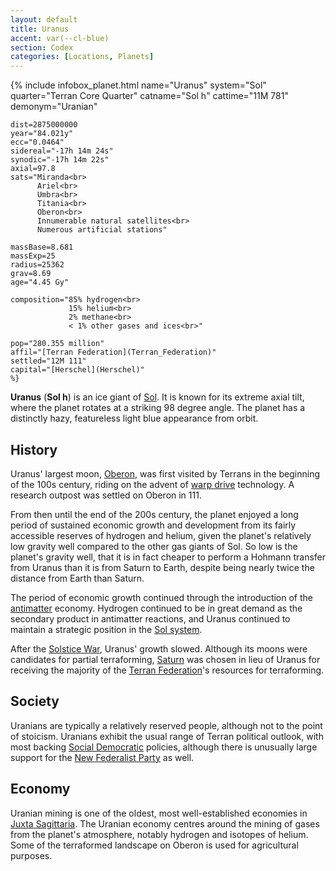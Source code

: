 ```yaml
---
layout: default
title: Uranus
accent: var(--cl-blue)
section: Codex
categories: [Locations, Planets]
---
```


{% include infobox_planet.html
    name="Uranus"
    system="Sol" 
    quarter="Terran Core Quarter"
    catname="Sol h"
    cattime="11M 781"
    demonym="Uranian"

    dist=2875000000
    year="84.021y"
    ecc="0.0464"
    sidereal="-17h 14m 24s"
    synodic="-17h 14m 22s"
    axial=97.8
    sats="Miranda<br>
          Ariel<br>
          Umbra<br>
          Titania<br>
          Oberon<br>
          Innumerable natural satellites<br>
          Numerous artificial stations"

    massBase=8.681
    massExp=25
    radius=25362
    grav=8.69
    age="4.45 Gy"

    composition="85% hydrogen<br>
                 15% helium<br>
                 2% methane<br>
                 < 1% other gases and ices<br>"

    pop="280.355 million"
    affil="[Terran Federation](Terran_Federation)"
    settled="12M 111"
    capital="[Herschel](Herschel)"
    %}

**Uranus** (**Sol h**) is an ice giant of [Sol](Sol). It is known for its extreme axial tilt, where
the planet rotates at a striking 98 degree angle. The planet has a distinctly hazy, featureless
light blue appearance from orbit.

## History
Uranus' largest moon, [Oberon](Oberon), was first visited by Terrans in the beginning of the 100s
century, riding on the advent of [warp drive](Warp_drive) technology. A research outpost was settled
on Oberon in 111.

From then until the end of the 200s century, the planet enjoyed a long period of
sustained economic growth and development from its fairly accessible reserves of hydrogen and helium,
given the planet's relatively low gravity well compared to the other gas giants of Sol. So low is the
planet's gravity well, that it is in fact cheaper to perform a Hohmann transfer from Uranus than it
is from Saturn to Earth, despite being nearly twice the distance from Earth than Saturn.

The period of economic growth continued through the introduction of the [antimatter](Antimatter)
economy. Hydrogen continued to be in great demand as the secondary product in antimatter reactions,
and Uranus continued to maintain a strategic position in the [Sol system](Solar_system).

After the [Solstice War](Solstice_War), Uranus' growth slowed. Although its moons were candidates for
partial terraforming, [Saturn](Saturn) was chosen in lieu of Uranus for receiving the majority of
the [Terran Federation](Terran_Federation)'s resources for terraforming.

## Society
Uranians are typically a relatively reserved people, although not to the point of stoicism. Uranians
exhibit the usual range of Terran political outlook, with most backing
[Social Democratic](Social_Democratic_Party) policies, although there is unusually large support for
the [New Federalist Party](New_Federalist_Party) as well.

## Economy
Uranian mining is one of the oldest, most well-established economies in
[Juxta Sagittaria](Juxta_Sagittaria). The Uranian economy centres around the mining of gases from
the planet's atmosphere, notably hydrogen and isotopes of helium. Some of the terraformed landscape
on Oberon is used for agricultural purposes.
